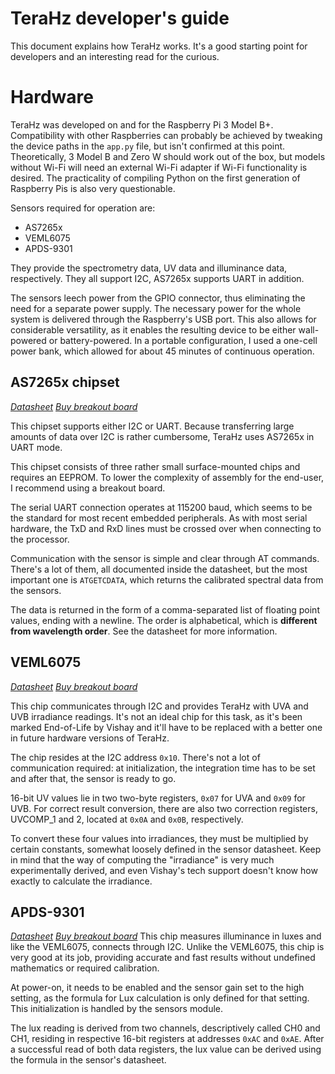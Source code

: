# TeraHz developer's guide
This document explains how TeraHz works. It's a good starting point for developers
and an interesting read for the curious.

# Hardware
TeraHz was developed on and for the Raspberry Pi 3 Model B+. Compatibility with
other Raspberries can probably be achieved by tweaking the device paths in the
`app.py` file, but isn't confirmed at this point. Theoretically, 3 Model B and
Zero W should work out of the box, but models without Wi-Fi will need an
external Wi-Fi adapter if Wi-Fi functionality is desired. The practicality of
compiling Python on the first generation of Raspberry Pis is also very
questionable.

Sensors required for operation are:
+ AS7265x
+ VEML6075
+ APDS-9301

They provide the spectrometry data, UV data and illuminance data, respectively.
They all support I2C, AS7265x supports UART in addition.

The sensors leech power from the GPIO connector, thus eliminating the need for a
separate power supply. The necessary power for the whole system is delivered through
the Raspberry's USB port. This also allows for considerable versatility, as it
enables the resulting device to be either wall-powered or battery-powered.
In a portable configuration, I used a one-cell power bank, which allowed for
about 45 minutes of continuous operation.

## AS7265x chipset
_[Datasheet][1ds] [Buy breakout board][1]_

This chipset supports either I2C or UART. Because transferring large amounts of
data over I2C is rather cumbersome, TeraHz uses AS7265x in UART mode.

This chipset consists of three rather small surface-mounted chips and requires
an EEPROM. To lower the complexity of assembly for the end-user, I recommend
using a breakout board.

The serial UART connection operates at 115200 baud, which seems to be the
standard for most recent embedded peripherals. As with most serial hardware,
the TxD and RxD lines must be crossed over when connecting to the processor.

Communication with the sensor is simple and clear through AT commands. There's
a lot of them, all documented inside the datasheet, but the most important one
is `ATGETCDATA`, which returns the calibrated spectral data from the sensors.

The data is returned in the form of a comma-separated list of floating point
values, ending with a newline. The order is alphabetical, which is __different
from wavelength order__. See the datasheet for more information.

## VEML6075
_[Datasheet][2ds] [Buy breakout board][2]_

This chip communicates through I2C and provides TeraHz with UVA and UVB
irradiance readings. It's not an ideal chip for this task, as it's been marked
End-of-Life by Vishay and it'll have to be replaced with a better one in future
hardware versions of TeraHz.

The chip resides at the I2C address `0x10`. There's not a lot of communication
required: at initialization, the integration time has to be set and after that,
the sensor is ready to go.

16-bit UV values lie in two two-byte registers, `0x07` for UVA and `0x09` for
UVB. For correct result conversion, there are also two correction registers,
UVCOMP_1 and 2, located at `0x0A` and `0x0B`, respectively.

To convert these four values into irradiances, they must be multiplied by
certain constants, somewhat loosely defined in the sensor datasheet. Keep in
mind that the way of computing the "irradiance" is very much experimentally
derived, and even Vishay's tech support doesn't know how exactly to calculate
the irradiance.

## APDS-9301
_[Datasheet][3ds] [Buy breakout board][3]_
This chip measures illuminance in luxes and like the VEML6075, connects through
I2C. Unlike the VEML6075, this chip is very good at its job, providing accurate
and fast results without undefined mathematics or required calibration.

At power-on, it needs to be enabled and the sensor gain set to the high setting,
as the formula for Lux calculation is only defined for that setting. This
initialization is handled by the sensors module.

The lux reading is derived from two channels, descriptively called CH0 and CH1,
residing in respective 16-bit registers at addresses `0xAC` and `0xAE`. After a
successful read of both data registers, the lux value can be derived using the
formula in the sensor's datasheet.



[1]: https://www.tindie.com/products/onehorse/compact-as7265x-spectrometer/
[2]: https://www.sparkfun.com/products/15089
[3]: https://www.sparkfun.com/products/14350
[1ds]: sensor-docs/AS7265x.pdf
[2ds]: sensor-docs/veml6075.pdf
[3ds]: sensor-docs/APDS-9301.pdf
